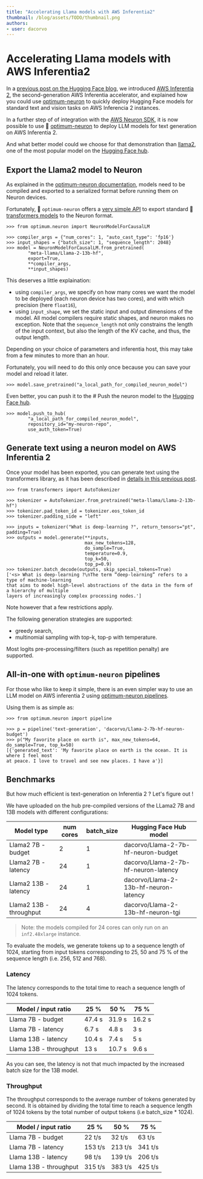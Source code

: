 ```yaml
---
title: "Accelerating Llama models with AWS Inferentia2"
thumbnail: /blog/assets/TODO/thumbnail.png
authors:
- user: dacorvo
---
```


# Accelerating Llama models with AWS Inferentia2

In a [previous post on the Hugging Face blog](https://huggingface.co/blog/accelerate-transformers-with-inferentia2), we introduced [AWS Inferentia 2](https://aws.amazon.com/ec2/instance-types/inf2/), the second-generation AWS Inferentia accelerator, and explained how you could use [optimum-neuron](https://huggingface.co/docs/optimum-neuron/index) to quickly deploy Hugging Face models for standard text and vision tasks on AWS Inferencia 2 instances.

In a further step of of integration with the [AWS Neuron SDK](https://github.com/aws-neuron/aws-neuron-sdk), it is now possible to use 🤗 [optimum-neuron](https://huggingface.co/docs/optimum-neuron/index) to deploy LLM models for text generation on AWS Inferentia 2.

And what better model could we choose for that demonstration than [llama2](https://huggingface.co/meta-llama/Llama-2-13b-hf), one of the most popular model on the [Hugging Face hub](https://huggingface.co/models).

## Export the Llama2 model to Neuron

As explained in the [optimum-neuron documentation](https://huggingface.co/docs/optimum-neuron/guides/export_model#why-compile-to-neuron-model), models need to be compiled and exported to a serialized format before running them on Neuron devices.

Fortunately, 🤗 `optimum-neuron` offers a [very simple API](https://huggingface.co/docs/optimum-neuron/guides/models#configuring-the-export-of-a-generative-model) to export standard 🤗 [transformers models](https://huggingface.co/docs/transformers/index) to the Neuron format.

```
>>> from optimum.neuron import NeuronModelForCausalLM

>>> compiler_args = {"num_cores": 1, "auto_cast_type": 'fp16'}
>>> input_shapes = {"batch_size": 1, "sequence_length": 2048}
>>> model = NeuronModelForCausalLM.from_pretrained(
        "meta-llama/Llama-2-13b-hf",
        export=True,
        **compiler_args,
        **input_shapes)
```

This deserves a little explaination:
- using `compiler_args`, we specify on how many cores we want the model to be deployed (each neuron device has two cores), and with which precision (here `float16`),
- using `input_shape`, we set the static input and output dimensions of the model. All model compilers require static shapes, and neuron makes no exception. Note that the
`sequence_length` not only constrains the length of the input context, but also the length of the KV cache, and thus, the output length.

Depending on your choice of parameters and inferentia host, this may take from a few minutes to more than an hour.

Fortunately, you will need to do this only once because you can save your model and reload it later.

```
>>> model.save_pretrained("a_local_path_for_compiled_neuron_model")
```

Even better, you can push it to the # Push the neuron model to the [Hugging Face hub](https://huggingface.co/models).

```
>>> model.push_to_hub(
        "a_local_path_for_compiled_neuron_model",
        repository_id="my-neuron-repo",
        use_auth_token=True)
```

## Generate text using a neuron model on AWS Inferentia 2

Once your model has been exported, you can generate text using the transformers library, as it has been described in [details in this previous post](https://huggingface.co/blog/how-to-generate).

```
>>> from transformers import AutoTokenizer

>>> tokenizer = AutoTokenizer.from_pretrained("meta-llama/Llama-2-13b-hf")
>>> tokenizer.pad_token_id = tokenizer.eos_token_id
>>> tokenizer.padding_side = "left"

>>> inputs = tokenizer("What is deep-learning ?", return_tensors="pt", padding=True)
>>> outputs = model.generate(**inputs,
                             max_new_tokens=128,
                             do_sample=True,
                             temperature=0.9,
                             top_k=50,
                             top_p=0.9)
>>> tokenizer.batch_decode(outputs, skip_special_tokens=True)
['<s> What is deep-learning ?\nThe term “deep-learning” refers to a type of machine-learning
that aims to model high-level abstractions of the data in the form of a hierarchy of multiple
layers of increasingly complex processing nodes.']
```

Note however that a few restrictions apply.

The following generation strategies are supported:

- greedy search,
- multinomial sampling with top-k, top-p with temperature.

Most logits pre-processing/filters (such as repetition penalty) are supported.

## All-in-one with `optimum-neuron` pipelines

For those who like to keep it simple, there is an even simpler way to use an LLM model on AWS inferentia 2 using [optimum-neuron pipelines](https://huggingface.co/docs/optimum-neuron/guides/pipelines).


Using them is as simple as:

```
>>> from optimum.neuron import pipeline

>>> p = pipeline('text-generation', 'dacorvo/Llama-2-7b-hf-neuron-budget')
>>> p("My favorite place on earth is", max_new_tokens=64, do_sample=True, top_k=50)
[{'generated_text': 'My favorite place on earth is the ocean. It is where I feel most
at peace. I love to travel and see new places. I have a'}]
```

## Benchmarks

But how much efficient is text-generation on Inferentia 2 ?  Let's figure out !

We have uploaded on the hub pre-compiled versions of the LLama2 7B and 13B models with different configurations:

| Model type              | num cores | batch_size | Hugging Face Hub model               |
|-------------------------|-----------|------------|--------------------------------------|
| Llama2 7B - budget      | 2         | 1          |dacorvo/Llama-2-7b-hf-neuron-budget   |
| Llama2 7B - latency     | 24        | 1          |dacorvo/Llama-2-7b-hf-neuron-latency  |
| Llama2 13B - latency    | 24        | 1          |dacorvo/Llama-2-13b-hf-neuron-latency |
| Llama2 13B - throughput | 24        | 4          |dacorvo/Llama-2-13b-hf-neuron-tgi     |

> Note: the models compiled for 24 cores can only run on an `inf2.48xlarge` instance.

To evaluate the models, we generate tokens up to a sequence length of 1024, starting from
input tokens corresponding to 25, 50 and 75 % of the sequence length (i.e. 256, 512 and 768).

### Latency

The latency corresponds to the total time to reach a sequence length of 1024 tokens.

| Model / input ratio    | 25 %   | 50 %   | 75 %   |
|------------------------|--------|--------|--------|
| Llama 7B - budget      | 47.4 s | 31.9 s | 16.2 s |
| Llama 7B - latency     | 6.7 s  | 4.8 s  | 3 s    |
| Llama 13B - latency    | 10.4 s | 7.4 s  | 5 s    |
| Llama 13B - throughput | 13 s   | 10.7 s | 9.6 s  |

As you can see, the latency is not that much impacted by the increased batch size for the 13B model.

### Throughput

The throughput corresponds to the average number of tokens generated by second.
It is obtained by dividing the total time to reach a sequence length of 1024 tokens
by the total number of output tokens (i.e batch_size * 1024).

| Model / input ratio    | 25 %    | 50 %    | 75 %    |
|------------------------|---------|---------|---------|
| Llama 7B - budget      | 22 t/s  | 32 t/s  | 63 t/s  |
| Llama 7B - latency     | 153 t/s | 213 t/s | 341 t/s |
| Llama 13B - latency    | 98 t/s  | 139 t/s | 206 t/s |
| Llama 13B - throughput | 315 t/s | 383 t/s | 425 t/s |

